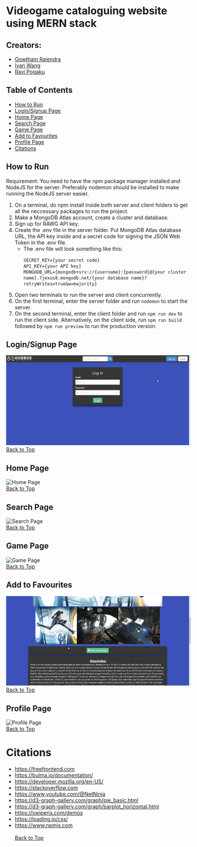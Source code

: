 # Videogame cataloguing website using MERN stack
## Creators: 
- [Gowtham Rajendra](https://github.com/GowthamRajendra)
- [Ivan Wang](https://github.com/Ivan-WangJianBin)
- [Ravi Pogaku](https://github.com/Ravi-Pogaku)

## Table of Contents
- [How to Run](#how-to-run)
- [Login/Signup Page](#loginsignup-page)
- [Home Page](#home-page)
- [Search Page](#search-page)
- [Game Page](#game-page)
- [Add to Favourites](#add-to-favourites)
- [Profile Page](#profile-page)
- [Citations](#citations)

## How to Run
Requirement: You need to have the npm package manager installed and NodeJS for the server. Preferably nodemon should be installed to make running the NodeJS server easier.

1. On a terminal, do npm install inside both server and client folders to get all the neccessary packages to run the project.<br>
2. Make a MongoDB Atlas account, create a cluster and database.<br>
3. Sign up for RAWG API key.<br>
4. Create the .env file in the server folder. Put MongoDB Atlas database URL, the API key inside and a secret code for signing the JSON Web Token in the .env file.<br>
   - The .env file will look something like this:
      ```
      SECRET_KEY={your secret code}
      API_KEY={your API key}
      MONGODB_URL={mongodb+srv://{username}:{password}@{your cluster name}.7jexus8.mongodb.net/{your database name}?retryWrites=true&w=majority}
      ```
5. Open two terminals to run the server and client concurrently.<br>
6. On the first terminal, enter the server folder and run `nodemon` to start the server.<br>
7. On the second terminal, enter the client folder and run `npm run dev` to run the client side. 
Alternatively, on the client side, run `npm run build` followed by `npm run preview` to run the production version.<br>

## Login/Signup Page
![Login/Signup Page](assets/login_signup.gif)<br>
[Back to Top](#videogame-cataloguing-website-created-with-mern-stack)

## Home Page
![Home Page](assets/home.gif)<br>
[Back to Top](#videogame-cataloguing-website-created-with-mern-stack)

## Search Page
![Search Page](assets/search.gif)<br>
[Back to Top](#videogame-cataloguing-website-created-with-mern-stack)

## Game Page
![Game Page](assets/game_page.gif)<br>
[Back to Top](#videogame-cataloguing-website-created-with-mern-stack)

## Add to Favourites
![Add to Favourites](assets/add_to_favourite.gif)<br>
[Back to Top](#videogame-cataloguing-website-created-with-mern-stack)

## Profile Page
![Profile Page](assets/profile.gif)<br>
[Back to Top](#videogame-cataloguing-website-created-with-mern-stack)

# Citations
- https://freefrontend.com 
- https://bulma.io/documentation/
- https://developer.mozilla.org/en-US/
- https://stackoverflow.com
- https://www.youtube.com/@NetNinja
- https://d3-graph-gallery.com/graph/pie_basic.html
- https://d3-graph-gallery.com/graph/barplot_horizontal.html
- https://swiperjs.com/demos
- https://loading.io/css/
- https://www.npmjs.com <br> <br>
[Back to Top](#videogame-cataloguing-website-created-with-mern-stack)
